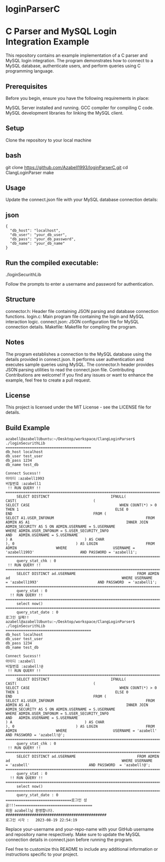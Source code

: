# loginParserC

C Parser and MySQL Login Integration Example
=============

This repository contains an example implementation of a C parser and MySQL login integration. The program demonstrates how to connect to a MySQL database, authenticate users, and perform queries using C programming language.

Prerequisites
-------------
Before you begin, ensure you have the following requirements in place:

MySQL Server installed and running.
GCC compiler for compiling C code.
MySQL development libraries for linking the MySQL client.

Setup
-------------
Clone the repository to your local machine

bash
-------------
git clone https://github.com/Azabell1993/loginParserC.git
cd ClangLoginParser
make

Usage
-------------
Update the connect.json file with your MySQL database connection details:

json
-------------
```  
{
  "db_host": "localhost",
  "db_user": "your_db_user",
  "db_pass": "your_db_password",
  "db_name": "your_db_name"
}
```  


Run the compiled executable:
-------------

./loginSecurithLib

Follow the prompts to enter a username and password for authentication.

Structure
-------------
connector.h: Header file containing JSON parsing and database connection functions.
login.c: Main program file containing the login and MySQL interaction logic.
connect.json: JSON configuration file for MySQL connection details.
Makefile: Makefile for compiling the program.

Notes
-------------
The program establishes a connection to the MySQL database using the details provided in connect.json.
It performs user authentication and executes sample queries using MySQL.
The connector.h header provides JSON parsing utilities to read the connect.json file.
Contributing
Contributions are welcome! If you find any issues or want to enhance the example, feel free to create a pull request.

License
-------------
This project is licensed under the MIT License - see the LICENSE file for details.

Build Example
-------------
```
azabell@azabellUbuntu:~/Desktop/workspace/ClangLoginParser$ ./loginSecurithLib 
=======================================
db_host localhost
db_user test_user
db_pass 1234
db_name test_db

Connect Sucess!!
아이디 :azabell1993
비밀번호 :azabell1
 !! RUN QUERY !!
=====================================================================================
	 SELECT DISTINCT                            IFNULL(                             CAST(                                   (                                       SELECT CASE                                         WHEN COUNT(*) > 0 THEN 1                                            ELSE 0                                      END                                     FROM (                                          SELECT A1.USER_INFONUM                                          FROM ADMIN AS A1                                            INNER JOIN ADMIN_SECURITY AS S ON ADMIN.USERNAME = S.USERNAME                                           WHERE ADMIN.USER_INFONUM = S.USER_SECURITY_INFO                                          AND   ADMIN.USERNAME = S.USERNAME                                        ) A                                 ) AS CHAR                               ), 0                            ) AS LOGIN                      FROM ADMIN                  WHERE                     USERNAME = 'azabell1993'                     AND PASSWORD = 'azabell1'; 
=====================================================================================
 	 query_stat_chk : 0 
 !! RUN QUERY !!
=====================================================================================
	 SELECT DISTINCT ad.USERNAME                            FROM ADMIN ad                                                   WHERE USERNAME 		= 'azabell1993'                           AND PASSWORD 	= 'azabell1'; 
=====================================================================================
 	 query_stat : 0
  !! RUN QUERY !!
=====================================================================================
	 select now() 
=====================================================================================
 	 query_stat_date : 0
로그인 실패!!
azabell@azabellUbuntu:~/Desktop/workspace/ClangLoginParser$ ./loginSecurithLib 
=======================================
db_host localhost
db_user test_user
db_pass 1234
db_name test_db

Connect Sucess!!
아이디 :azabell
비밀번호 :azabell!@
 !! RUN QUERY !!
=====================================================================================
	 SELECT DISTINCT                            IFNULL(                             CAST(                                   (                                       SELECT CASE                                         WHEN COUNT(*) > 0 THEN 1                                            ELSE 0                                      END                                     FROM (                                          SELECT A1.USER_INFONUM                                          FROM ADMIN AS A1                                            INNER JOIN ADMIN_SECURITY AS S ON ADMIN.USERNAME = S.USERNAME                                           WHERE ADMIN.USER_INFONUM = S.USER_SECURITY_INFO                                          AND   ADMIN.USERNAME = S.USERNAME                                        ) A                                 ) AS CHAR                               ), 0                            ) AS LOGIN                      FROM ADMIN                  WHERE                     USERNAME = 'azabell'                     AND PASSWORD = 'azabell!@'; 
=====================================================================================
 	 query_stat_chk : 0 
 !! RUN QUERY !!
=====================================================================================
	 SELECT DISTINCT ad.USERNAME                            FROM ADMIN ad                                                   WHERE USERNAME 		= 'azabell'                           AND PASSWORD 	= 'azabell!@'; 
=====================================================================================
 	 query_stat : 0
  !! RUN QUERY !!
=====================================================================================
	 select now() 
=====================================================================================
 	 query_stat_date : 0
==============================로그인 성공!!!===================================
회원 azabell님 환영합니다. 
##############################################
로그인 시각 :   2023-08-19 22:54:19

```  

Replace your-username and your-repo-name with your GitHub username and repository name respectively. Make sure to update the MySQL connection details in connect.json before running the program.

Feel free to customize this README to include any additional information or instructions specific to your project.